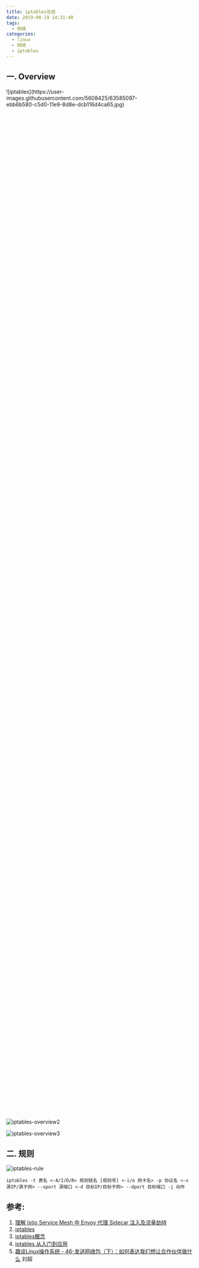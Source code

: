 ```yaml
---
title: iptables总结
date: 2019-08-19 14:31:40
tags:
  - 网络
categories:
  - linux 
  - 网络
  - iptables    
---
```


<p></p>
<!-- more -->

## 一. Overview
<div style="width: 70%; height: 70%">
![iptables](https://user-images.githubusercontent.com/5608425/63585097-ebb6b580-c5d0-11e9-8d8e-dcb116d4ca65.jpg)
</div>

![iptables-overview2](https://user-images.githubusercontent.com/5608425/63585098-ebb6b580-c5d0-11e9-88a3-dbb557f0d838.jpg)

![iptables-overview3](https://user-images.githubusercontent.com/5608425/63585099-ec4f4c00-c5d0-11e9-936d-9057cfe4f75e.jpg)

## 二. 规则
![iptables-rule](https://user-images.githubusercontent.com/5608425/63585100-ec4f4c00-c5d0-11e9-8518-64669984ff82.png)

```
iptables -t 表名 <-A/I/D/R> 规则链名 [规则号] <-i/o 网卡名> -p 协议名 <-s 源IP/源子网> --sport 源端口 <-d 目标IP/目标子网> --dport 目标端口 -j 动作
```

## 参考:

1. [理解 Istio Service Mesh 中 Envoy 代理 Sidecar 注入及流量劫持](https://jimmysong.io/posts/envoy-sidecar-injection-in-istio-service-mesh-deep-dive/)
2. [iptables](https://wangchujiang.com/linux-command/c/iptables.html)
3. [iptables概念](http://www.zsythink.net/archives/1199/)
4. [iptables 从入门到应用](https://www.cnblogs.com/frankb/p/7427944.html)
5. [趣谈Linux操作系统 - 46-发送网络包（下）：如何表达我们想让合作伙伴做什么]()  刘超








